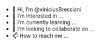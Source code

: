 - 👋 Hi, I’m @viniciusBressiani
- 👀 I’m interested in ...
- 🌱 I’m currently learning ...
- 💞️ I’m looking to collaborate on ...
- 📫 How to reach me ...

<!---
viniciusBressiani/viniciusBressiani is a ✨ special ✨ repository because its `README.md` (this file) appears on your GitHub profile.
You can click the Preview link to take a look at your changes.
--->
